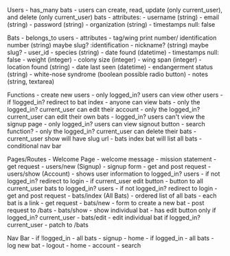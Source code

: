 Users
    - has_many bats
    - users can create, read, update (only current_user), and delete (only current_user) bats
    - attributes:
        - username (string)
        - email (string)
        - password (string)
        - organization (string)
        - timestamps null: false

Bats
    - belongs_to users
    - attributes
        - tag/wing print number/ identification number (string) maybe slug? :identification
        - nickname? (string) maybe slug?
        - user_id
        - species (string)
        - date found (datetime)
        - timestamps null: false
        - weight (integer)
        - colony size (integer)
        - wing span (integer)
        - location found (string)
        - date last seen (datetime)
        - endangerment status (string)
        - white-nose syndrome (boolean possible radio button) 
        - notes (string, textarea)

Functions
    - create new users
    - only logged_in? users can view other users
        - if !logged_in? redirect to bat index
    - anyone can view bats
    - only the logged_in? current_user can edit their account 
    - only the logged_in? current_user can edit their own bats
    - logged_in? users can't view the signup page
    - only logged_in? users can view signout button
    - search function?
    - only the logged_in? current_user can delete their bats
    - current_user show will have slug url
    - bats index bat will list all bats
    - conditional nav bar

Pages/Routes
    - Welcome Page
        - welcome message
        - mission statement
        - get request
    - users/new (Signup)
        - signup form
        - get and post request
    - users/show (Account)
        - shows user information to logged_in? users
            - if not logged_in? redirect to login
        - if current_user edit button
        - button to all current_user bats to logged_in? users
            - if not logged_in? redirect to login
        - get and post request
    - bats/index (All Bats)
        - ordered list of all bats
        - each bat is a link
        - get request
    - bats/new
        - form to create a new bat
        - post request to /bats
    - bats/show
        - show individual bat
        - has edit button only if logged_in? current_user
    - bats/edit
        - edit individual bat if logged_in? current_user
        - patch to /bats

Nav Bar
    - if !logged_in
        - all bats
        - signup
        - home
    - if logged_in
        - all bats
        - log new bat
        - logout
        - home
        - account
        - search